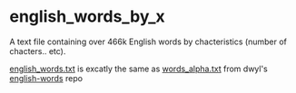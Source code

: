 # english_words_by_x

A text file containing over 466k English words by chacteristics (number of chacters.. etc).

[english_words.txt](https://github.com/Omoshirokunai/english_words_by_x/blob/main/english_words.txt) is excatly the same as [words_alpha.txt](https://github.com/dwyl/english-words/blob/master/words_alpha.txt) from 
dwyl's [english-words](https://github.com/dwyl/english-words) repo
